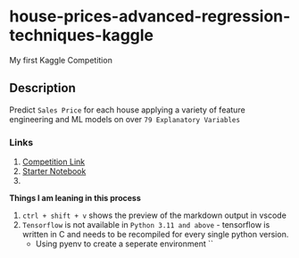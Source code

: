 # house-prices-advanced-regression-techniques-kaggle
 My first Kaggle Competition

## Description
Predict `Sales Price` for each house applying a variety of feature engineering and ML models on over `79 Explanatory Variables`

### Links
1. [Competition Link](https://www.kaggle.com/competitions/house-prices-advanced-regression-techniques/overview)
2. [Starter Notebook](https://www.kaggle.com/code/gusthema/house-prices-prediction-using-tfdf/notebook)
3.  

__Things I am leaning in this process__

1. `ctrl + shift + v` shows the preview of the markdown output in vscode
2. `Tensorflow` is not available in `Python 3.11 and above` - tensorflow is written in C and needs to be recompiled for every single python version. 
    - Using pyenv to create a seperate environment ``